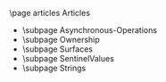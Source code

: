 \page articles Articles

- \subpage Asynchronous-Operations
- \subpage Ownership
- \subpage Surfaces
- \subpage SentinelValues
- \subpage Strings
